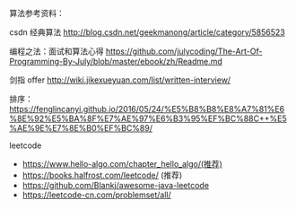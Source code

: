 算法参考资料：

csdn 经典算法
http://blog.csdn.net/geekmanong/article/category/5856523

编程之法：面试和算法心得
https://github.com/julycoding/The-Art-Of-Programming-By-July/blob/master/ebook/zh/Readme.md

剑指 offer
http://wiki.jikexueyuan.com/list/written-interview/

排序：
https://fenglincanyi.github.io/2016/05/24/%E5%B8%B8%E8%A7%81%E6%8E%92%E5%BA%8F%E7%AE%97%E6%B3%95%EF%BC%88C++%E5%AE%9E%E7%8E%B0%EF%BC%89/

leetcode
* https://www.hello-algo.com/chapter_hello_algo/(推荐)
* https://books.halfrost.com/leetcode/ (推荐)
* https://github.com/Blankj/awesome-java-leetcode
* https://leetcode-cn.com/problemset/all/
